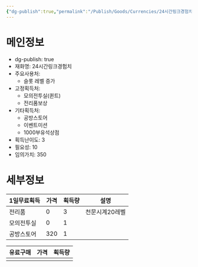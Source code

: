 ```yaml
---
{"dg-publish":true,"permalink":"/Publish/Goods/Currencies/24시간링크경험치/"}
---
```


<span><span><h1 data-heading="메인정보" dir="auto">메인정보</h1></span></span><p><ul class="dataview dataview-ul dataview-result-object-ul"><li class="dataview dataview-li dataview-result-object-li">dg-publish: <span>true</span></li><li class="dataview dataview-li dataview-result-object-li">재화명: <span>24시간링크경험치</span></li><li class="dataview dataview-li dataview-result-object-li">주요사용처: <ul class="dataview dataview-ul dataview-result-list-ul"><li class="dataview-result-list-li"><span>슬롯 레벨 증가</span></li></ul></li><li class="dataview dataview-li dataview-result-object-li">고정획득처: <ul class="dataview dataview-ul dataview-result-list-ul"><li class="dataview-result-list-li"><span>모의전투실(퀸트)</span></li><li class="dataview-result-list-li"><span>전리품보상</span></li></ul></li><li class="dataview dataview-li dataview-result-object-li">기타획득처: <ul class="dataview dataview-ul dataview-result-list-ul"><li class="dataview-result-list-li"><span>공방스토어</span></li><li class="dataview-result-list-li"><span>이벤트미션</span></li><li class="dataview-result-list-li"><span>1000부유석상점</span></li></ul></li><li class="dataview dataview-li dataview-result-object-li">획득난이도: <span>3</span></li><li class="dataview dataview-li dataview-result-object-li">필요성: <span>10</span></li><li class="dataview dataview-li dataview-result-object-li">임의가치: <span>350</span></li></ul></p><span><span><h1 data-heading="세부정보" dir="auto">세부정보</h1></span></span>



| 1일무료획득 | 가격  | 획득량 | 설명       |
| ------ | --- | --- | -------- |
| 전리품    | 0   | 3   | 천문시계20레벨 |
| 모의전투실  | 0   | 1   |          |
| 공방스토어  | 320  | 1   |          |


| 유료구매 | 가격  | 획득량 |
| ---- | --- | --- |
|      |     |     |
